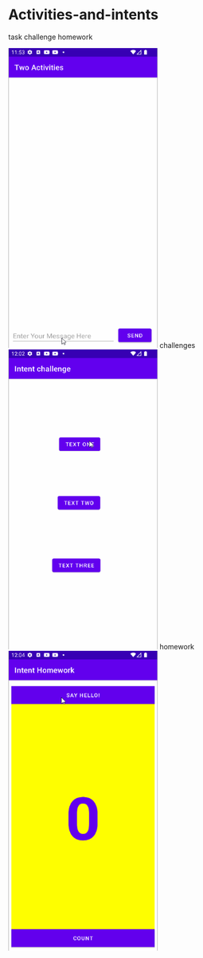 # Activities-and-intents
task challenge homework<br/>

<img src="screenshots/Intent_twoactivities.gif" width="300px" height="600px">
challenges<br/>
<img src="screenshots/Intent_challenge.gif" width="300px" height="600px">
homework<br/>
<img src="screenshots/Intent_homework.gif" width="300px" height="600px">
